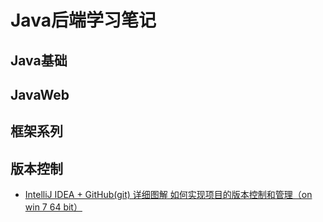 # Java后端学习笔记

## Java基础



## JavaWeb





## 框架系列







## 版本控制



- [IntelliJ IDEA + GitHub(git) 详细图解 如何实现项目的版本控制和管理（on win 7 64 bit）](https://blog.csdn.net/qq_27093465/article/details/52847300)



